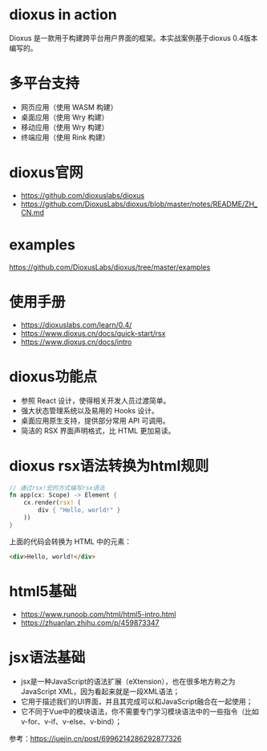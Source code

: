 # dioxus in action
Dioxus 是一款用于构建跨平台用户界面的框架。本实战案例基于dioxus 0.4版本编写的。

# 多平台支持
- 网页应用（使用 WASM 构建）
- 桌面应用（使用 Wry 构建）
- 移动应用（使用 Wry 构建）
- 终端应用（使用 Rink 构建）

# dioxus官网
- https://github.com/dioxuslabs/dioxus
- https://github.com/DioxusLabs/dioxus/blob/master/notes/README/ZH_CN.md

# examples
https://github.com/DioxusLabs/dioxus/tree/master/examples

# 使用手册
- https://dioxuslabs.com/learn/0.4/
- https://www.dioxus.cn/docs/quick-start/rsx
- https://www.dioxus.cn/docs/intro

# dioxus功能点
- 参照 React 设计，使得相关开发人员过渡简单。
- 强大状态管理系统以及易用的 Hooks 设计。
- 桌面应用原生支持，提供部分常用 API 可调用。
- 简洁的 RSX 界面声明格式，比 HTML 更加易读。

# dioxus rsx语法转换为html规则
```rust
// 通过rsx!宏的方式编写rsx语法
fn app(cx: Scope) -> Element {
    cx.render(rsx! ( 
        div { "Hello, world!" }
    ))    
}
```
上面的代码会转换为 HTML 中的元素：
```html
<div>Hello, world!</div>
```

# html5基础
- https://www.runoob.com/html/html5-intro.html
- https://zhuanlan.zhihu.com/p/459873347

# jsx语法基础
- jsx是一种JavaScript的语法扩展（eXtension），也在很多地方称之为JavaScript XML，因为看起来就是一段XML语法；
- 它用于描述我们的UI界面，并且其完成可以和JavaScript融合在一起使用；
- 它不同于Vue中的模块语法，你不需要专门学习模块语法中的一些指令（比如v-for、v-if、v-else、v-bind）；

参考：https://juejin.cn/post/6996214286292877326
